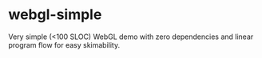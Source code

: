 # webgl-simple
Very simple (&lt;100 SLOC) WebGL demo with zero dependencies and linear program flow for easy skimability.
